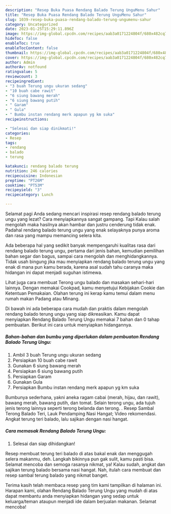 ```yaml
---
description: "Resep Buka Puasa Rendang Balado Terung UnguMenu Sahur"
title: "Resep Buka Puasa Rendang Balado Terung UnguMenu Sahur"
slug: 1039-resep-buka-puasa-rendang-balado-terung-ungumenu-sahur
category: Uncategorized
date: 2023-01-25T15:29:11.896Z
image: https://img-global.cpcdn.com/recipes/aab3a0171224804f/680x482cq70/rendang-balado-terung-ungu-foto-resep-utama.jpg
hideToc: false
enableToc: true
enableTocContent: false
thumbnail: https://img-global.cpcdn.com/recipes/aab3a0171224804f/680x482cq70/rendang-balado-terung-ungu-foto-resep-utama.jpg
cover: https://img-global.cpcdn.com/recipes/aab3a0171224804f/680x482cq70/rendang-balado-terung-ungu-foto-resep-utama.jpg
author: Admin
authorAv: notfound
ratingvalue: 5
reviewcount: 3
recipeingredient:
- "3 buah Terung ungu ukuran sedang"
- "10 buah cabe rawit"
- "6 siung bawang merah"
- "6 siung bawang putih"
- " Garam"
- " Gula"
- " Bumbu instan rendang merk apapun yg km suka"
recipeinstructions:

- "Selesai dan siap dinikmati!"
categories:
- Resep
tags:
- rendang
- balado
- terung

katakunci: rendang balado terung 
nutrition: 246 calories
recipecuisine: Indonesian
preptime: "PT26M"
cooktime: "PT53M"
recipeyield: "3"
recipecategory: Lunch

---
```



Selamat pagi Anda sedang mencari inspirasi resep rendang balado terung ungu yang lezat? Cara menyiapkannya sangat gampang. Tapi Kalau salah mengolah maka hasilnya akan hambar dan justru cenderung tidak enak. Padahal rendang balado terung ungu yang enak selayaknya punya aroma dan rasa yang mampu memancing selera kita.


Ada beberapa hal yang sedikit banyak mempengaruhi kualitas rasa dari rendang balado terung ungu, pertama dari jenis bahan, kemudian pemilihan bahan segar dan bagus, sampai cara mengolah dan menghidangkannya. Tidak usah bingung jika mau menyiapkan rendang balado terung ungu yang enak di mana pun kamu berada, karena asal sudah tahu caranya maka hidangan ini dapat menjadi suguhan istimewa.

Lihat juga cara membuat Terong ungu balado dan masakan sehari-hari lainnya. Dengan memakai Cookpad, kamu menyetujui Kebijakan Cookie dan Ketentuan Pemakaian. Olahan terung ini kerap kamu temui dalam menu rumah makan Padang atau Minang.


Di bawah ini ada beberapa cara mudah dan praktis dalam mengolah rendang balado terung ungu yang siap dikreasikan. Kamu dapat menyiapkan Rendang Balado Terung Ungu memakai 7 bahan dan 0 tahap pembuatan. Berikut ini cara untuk menyiapkan hidangannya.

<!--inarticleads1-->

##### Bahan-bahan dan bumbu yang diperlukan dalam pembuatan Rendang Balado Terung Ungu:

1. Ambil 3 buah Terung ungu ukuran sedang
1. Persiapkan 10 buah cabe rawit
1. Gunakan 6 siung bawang merah
1. Persiapkan 6 siung bawang putih
1. Persiapkan  Garam
1. Gunakan  Gula
1. Persiapkan  Bumbu instan rendang merk apapun yg km suka


Bumbunya sederhana, yakni aneka ragam cabai (merah, hijau, dan rawit), bawang merah, bawang putih, dan tomat. Selain terong ungu, ada tujuh jenis terong lainnya seperti terong belanda dan terong. . Resep Sambal Terong Balado Teri, Lauk Pendamping Nasi Hangat; Video rekomendasi. Angkat terung teri balado, lalu sajikan dengan nasi hangat. 

<!--inarticleads2-->

##### Cara memasak Rendang Balado Terung Ungu:


1. Selesai dan siap dihidangkan!

Resep membuat terung teri balado di atas bakal enak dan menggugah selera makanmu, deh. Langkah bikinnya pun gak sulit, kamu pasti bisa. Selamat mencoba dan semoga rasanya nikmat, ya! Kalau sudah, angkat dan sajikan terung balado bersama nasi hangat. Nah, itulah cara membuat dan resep sambal terung balado yang nikmat banget. 

Terima kasih telah membaca resep yang tim kami tampilkan di halaman ini. Harapan kami, olahan Rendang Balado Terung Ungu yang mudah di atas dapat membantu anda menyiapkan hidangan yang sedap untuk keluarga/teman ataupun menjadi ide dalam berjualan makanan. Selamat mencoba!
